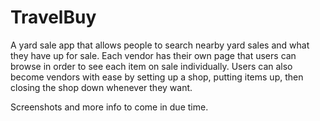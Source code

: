 # TravelBuy

A yard sale app that allows people to search nearby yard sales and what they have up for sale. Each vendor has their own page that users can browse in order to see each item on sale individually. Users can also become vendors with ease by setting up a shop, putting items up, then closing the shop down whenever they want. 


Screenshots and more info to come in due time. 
